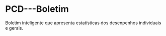 # PCD---Boletim
Boletim inteligente que apresenta estatísticas dos desenpenhos individuais e gerais.
